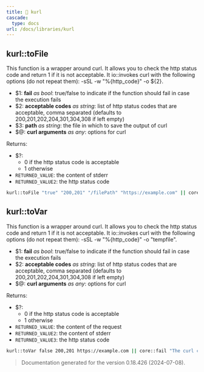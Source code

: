 ```yaml
---
title: 📂 kurl
cascade:
  type: docs
url: /docs/libraries/kurl
---
```


##  kurl::toFile

This function is a wrapper around curl.
It allows you to check the http status code and return 1 if it is not acceptable.
It io::invokes curl with the following options (do not repeat them): -sSL -w "%{http_code}" -o ${2}.

- $1: **fail** _as bool_:
      true/false to indicate if the function should fail in case the execution fails
- $2: **acceptable codes** _as string_:
      list of http status codes that are acceptable, comma separated
      (defaults to 200,201,202,204,301,304,308 if left empty)
- $3: **path** _as string_:
      the file in which to save the output of curl
- $@: **curl arguments** _as any_:
      options for curl

Returns:

- $?:
  - 0 if the http status code is acceptable
  - 1 otherwise
- `RETURNED_VALUE`: the content of stderr
- `RETURNED_VALUE2`: the http status code

```bash
kurl::toFile "true" "200,201" "/filePath" "https://example.com" || core::fail "The curl command failed."
```


## kurl::toVar

This function is a wrapper around curl.
It allows you to check the http status code and return 1 if it is not acceptable.
It io::invokes curl with the following options (do not repeat them): -sSL -w "%{http_code}" -o "tempfile".

- $1: **fail** _as bool_:
      true/false to indicate if the function should fail in case the execution fails
- $2: **acceptable codes** _as string_:
      list of http status codes that are acceptable, comma separated
      (defaults to 200,201,202,204,301,304,308 if left empty)
- $@: **curl arguments** _as any_:
      options for curl

Returns:

- $?:
  - 0 if the http status code is acceptable
  - 1 otherwise
- `RETURNED_VALUE`: the content of the request
- `RETURNED_VALUE2`: the content of stderr
- `RETURNED_VALUE3`: the http status code

```bash
kurl::toVar false 200,201 https://example.com || core::fail "The curl command failed."
```




> Documentation generated for the version 0.18.426 (2024-07-08).
